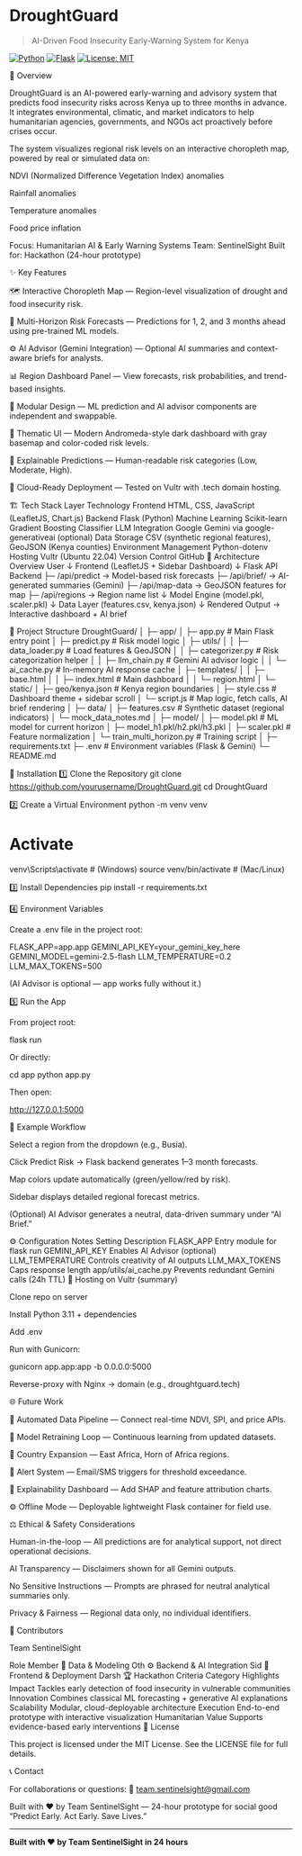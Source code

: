 # DroughtGuard

> AI-Driven Food Insecurity Early-Warning System for Kenya

[![Python](https://img.shields.io/badge/Python-3.8+-blue.svg)](https://www.python.org/)
[![Flask](https://img.shields.io/badge/Flask-2.0+-green.svg)](https://flask.palletsprojects.com/)
[![License: MIT](https://img.shields.io/badge/License-MIT-yellow.svg)](https://opensource.org/licenses/MIT)

🧠 Overview

DroughtGuard is an AI-powered early-warning and advisory system that predicts food insecurity risks across Kenya up to three months in advance.
It integrates environmental, climatic, and market indicators to help humanitarian agencies, governments, and NGOs act proactively before crises occur.

The system visualizes regional risk levels on an interactive choropleth map, powered by real or simulated data on:

NDVI (Normalized Difference Vegetation Index) anomalies

Rainfall anomalies

Temperature anomalies

Food price inflation

Focus: Humanitarian AI & Early Warning Systems
Team: SentinelSight
Built for: Hackathon (24-hour prototype)

✨ Key Features

🗺️ Interactive Choropleth Map — Region-level visualization of drought and food insecurity risk.

🔮 Multi-Horizon Risk Forecasts — Predictions for 1, 2, and 3 months ahead using pre-trained ML models.

⚙️ AI Advisor (Gemini Integration) — Optional AI summaries and context-aware briefs for analysts.

📊 Region Dashboard Panel — View forecasts, risk probabilities, and trend-based insights.

🧩 Modular Design — ML prediction and AI advisor components are independent and swappable.

🎨 Thematic UI — Modern Andromeda-style dark dashboard with gray basemap and color-coded risk levels.

🧠 Explainable Predictions — Human-readable risk categories (Low, Moderate, High).

🚀 Cloud-Ready Deployment — Tested on Vultr with .tech domain hosting.

🏗️ Tech Stack
Layer	Technology
Frontend	HTML, CSS, JavaScript (LeafletJS, Chart.js)
Backend	Flask (Python)
Machine Learning	Scikit-learn Gradient Boosting Classifier
LLM Integration	Google Gemini via google-generativeai (optional)
Data Storage	CSV (synthetic regional features), GeoJSON (Kenya counties)
Environment Management	Python-dotenv
Hosting	Vultr (Ubuntu 22.04)
Version Control	GitHub
🧩 Architecture Overview
User 
  ↓
Frontend (LeafletJS + Sidebar Dashboard)
  ↓
Flask API Backend
  ├─ /api/predict          → Model-based risk forecasts
  ├─ /api/brief/<region>   → AI-generated summaries (Gemini)
  ├─ /api/map-data         → GeoJSON features for map
  ├─ /api/regions          → Region name list
  ↓
Model Engine (model.pkl, scaler.pkl)
  ↓
Data Layer (features.csv, kenya.json)
  ↓
Rendered Output → Interactive dashboard + AI brief

📁 Project Structure
DroughtGuard/
│
├─ app/
│  ├─ app.py                     # Main Flask entry point
│  ├─ predict.py                 # Risk model logic
│  ├─ utils/
│  │   ├─ data_loader.py         # Load features & GeoJSON
│  │   ├─ categorizer.py         # Risk categorization helper
│  │   ├─ llm_chain.py           # Gemini AI advisor logic
│  │   └─ ai_cache.py            # In-memory AI response cache
│  ├─ templates/
│  │   ├─ base.html
│  │   ├─ index.html             # Main dashboard
│  │   └─ region.html
│  └─ static/
│      ├─ geo/kenya.json         # Kenya region boundaries
│      ├─ style.css              # Dashboard theme + sidebar scroll
│      └─ script.js              # Map logic, fetch calls, AI brief rendering
│
├─ data/
│   ├─ features.csv              # Synthetic dataset (regional indicators)
│   └─ mock_data_notes.md
│
├─ model/
│   ├─ model.pkl                 # ML model for current horizon
│   ├─ model_h1.pkl/h2.pkl/h3.pkl
│   ├─ scaler.pkl                # Feature normalization
│   └─ train_multi_horizon.py    # Training script
│
├─ requirements.txt
├─ .env                          # Environment variables (Flask & Gemini)
└─ README.md

🧠 Installation
1️⃣ Clone the Repository
git clone https://github.com/yourusername/DroughtGuard.git
cd DroughtGuard

2️⃣ Create a Virtual Environment
python -m venv venv
# Activate
venv\Scripts\activate  # (Windows)
source venv/bin/activate  # (Mac/Linux)

3️⃣ Install Dependencies
pip install -r requirements.txt

4️⃣ Environment Variables

Create a .env file in the project root:

FLASK_APP=app.app
GEMINI_API_KEY=your_gemini_key_here
GEMINI_MODEL=gemini-2.5-flash
LLM_TEMPERATURE=0.2
LLM_MAX_TOKENS=500


(AI Advisor is optional — app works fully without it.)

5️⃣ Run the App

From project root:

flask run


Or directly:

cd app
python app.py


Then open:

http://127.0.0.1:5000

🧩 Example Workflow

Select a region from the dropdown (e.g., Busia).

Click Predict Risk → Flask backend generates 1–3 month forecasts.

Map colors update automatically (green/yellow/red by risk).

Sidebar displays detailed regional forecast metrics.

(Optional) AI Advisor generates a neutral, data-driven summary under “AI Brief.”

⚙️ Configuration Notes
Setting	Description
FLASK_APP	Entry module for flask run
GEMINI_API_KEY	Enables AI Advisor (optional)
LLM_TEMPERATURE	Controls creativity of AI outputs
LLM_MAX_TOKENS	Caps response length
app/utils/ai_cache.py	Prevents redundant Gemini calls (24h TTL)
🚀 Hosting on Vultr (summary)

Clone repo on server

Install Python 3.11 + dependencies

Add .env

Run with Gunicorn:

gunicorn app.app:app -b 0.0.0.0:5000


Reverse-proxy with Nginx → domain (e.g., droughtguard.tech)

🌐 Future Work

🔗 Automated Data Pipeline — Connect real-time NDVI, SPI, and price APIs.

🤖 Model Retraining Loop — Continuous learning from updated datasets.

📡 Country Expansion — East Africa, Horn of Africa regions.

💬 Alert System — Email/SMS triggers for threshold exceedance.

🧩 Explainability Dashboard — Add SHAP and feature attribution charts.

⚙️ Offline Mode — Deployable lightweight Flask container for field use.

⚖️ Ethical & Safety Considerations

Human-in-the-loop — All predictions are for analytical support, not direct operational decisions.

AI Transparency — Disclaimers shown for all Gemini outputs.

No Sensitive Instructions — Prompts are phrased for neutral analytical summaries only.

Privacy & Fairness — Regional data only, no individual identifiers.

👥 Contributors

Team SentinelSight

Role	Member
🧠 Data & Modeling	Oth
⚙️ Backend & AI Integration	Sid
🎨 Frontend & Deployment	Darsh
🏆 Hackathon Criteria
Category	Highlights
Impact	Tackles early detection of food insecurity in vulnerable communities
Innovation	Combines classical ML forecasting + generative AI explanations
Scalability	Modular, cloud-deployable architecture
Execution	End-to-end prototype with interactive visualization
Humanitarian Value	Supports evidence-based early interventions
📜 License

This project is licensed under the MIT License.
See the LICENSE file for full details.

📞 Contact

For collaborations or questions:
📧 team.sentinelsight@gmail.com

Built with ❤️ by Team SentinelSight — 24-hour prototype for social good
“Predict Early. Act Early. Save Lives.”

---

**Built with ❤️ by Team SentinelSight in 24 hours**
